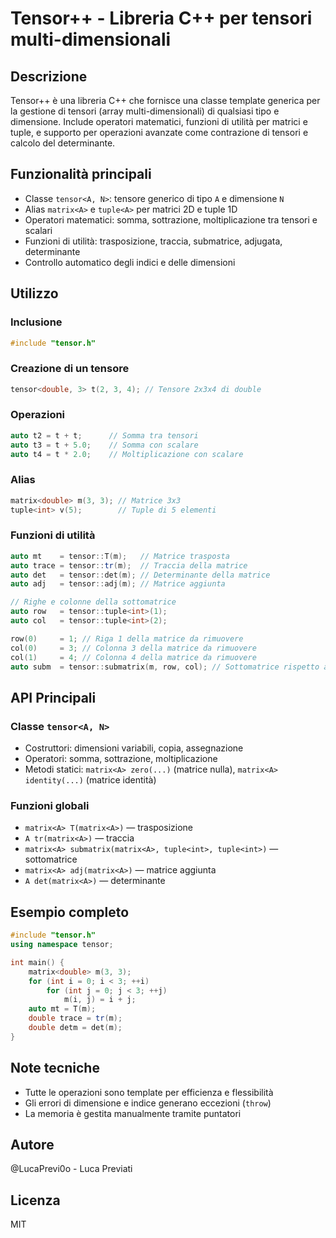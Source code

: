 # Tensor++ - Libreria C++ per tensori multi-dimensionali

## Descrizione

Tensor++ è una libreria C++ che fornisce una classe template generica per la gestione di tensori (array multi-dimensionali) di qualsiasi tipo e dimensione.
Include operatori matematici, funzioni di utilità per matrici e tuple, e supporto per operazioni avanzate come contrazione di tensori e calcolo del determinante.

## Funzionalità principali
- Classe `tensor<A, N>`: tensore generico di tipo `A` e dimensione `N`
- Alias `matrix<A>` e `tuple<A>` per matrici 2D e tuple 1D
- Operatori matematici: somma, sottrazione, moltiplicazione tra tensori e scalari
- Funzioni di utilità: trasposizione, traccia, submatrice, adjugata, determinante
- Controllo automatico degli indici e delle dimensioni

## Utilizzo

### Inclusione
```cpp
#include "tensor.h"
```

### Creazione di un tensore
```cpp
tensor<double, 3> t(2, 3, 4); // Tensore 2x3x4 di double
```

### Operazioni
```cpp
auto t2 = t + t;      // Somma tra tensori
auto t3 = t + 5.0;    // Somma con scalare
auto t4 = t * 2.0;    // Moltiplicazione con scalare
```

### Alias
```cpp
matrix<double> m(3, 3); // Matrice 3x3
tuple<int> v(5);        // Tuple di 5 elementi
```

### Funzioni di utilità
```cpp
auto mt    = tensor::T(m);   // Matrice trasposta
auto trace = tensor::tr(m);  // Traccia della matrice
auto det   = tensor::det(m); // Determinante della matrice
auto adj   = tensor::adj(m); // Matrice aggiunta

// Righe e colonne della sottomatrice
auto row   = tensor::tuple<int>(1);
auto col   = tensor::tuple<int>(2);

row(0)     = 1; // Riga 1 della matrice da rimuovere
col(0)     = 3; // Colonna 3 della matrice da rimuovere
col(1)     = 4; // Colonna 4 della matrice da rimuovere
auto subm  = tensor::submatrix(m, row, col); // Sottomatrice rispetto alle righe/colonne
```

## API Principali

### Classe `tensor<A, N>`
- Costruttori: dimensioni variabili, copia, assegnazione
- Operatori: somma, sottrazione, moltiplicazione
- Metodi statici: `matrix<A> zero(...)` (matrice nulla), `matrix<A> identity(...)` (matrice identità)

### Funzioni globali
- `matrix<A> T(matrix<A>)` — trasposizione
- `A tr(matrix<A>)` — traccia
- `matrix<A> submatrix(matrix<A>, tuple<int>, tuple<int>)` — sottomatrice
- `matrix<A> adj(matrix<A>)` — matrice aggiunta
- `A det(matrix<A>)` — determinante

## Esempio completo
```cpp
#include "tensor.h"
using namespace tensor;

int main() {
    matrix<double> m(3, 3);
    for (int i = 0; i < 3; ++i)
        for (int j = 0; j < 3; ++j)
            m(i, j) = i + j;
    auto mt = T(m);
    double trace = tr(m);
    double detm = det(m);
}
```

## Note tecniche
- Tutte le operazioni sono template per efficienza e flessibilità
- Gli errori di dimensione e indice generano eccezioni (`throw`)
- La memoria è gestita manualmente tramite puntatori

## Autore
@LucaPrevi0o - Luca Previati

## Licenza
MIT
